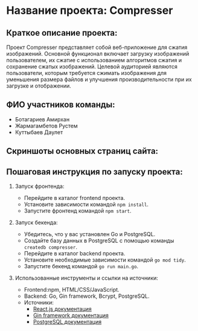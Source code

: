 # Название проекта: Compresser

## Краткое описание проекта:
Проект Compresser представляет собой веб-приложение для сжатия изображений. Основной функционал включает загрузку изображений пользователем, их сжатие с использованием алгоритмов сжатия и сохранение сжатых изображений. Целевой аудиторией являются пользователи, которым требуется сжимать изображения для уменьшения размера файлов и улучшения производительности при их загрузке и отображении.

## ФИО участников команды:
- Ботагариев Амирхан
- Жармагамбетов Рустем
- Куттыбаев Даулет
## Скриншоты основных страниц сайта:


## Пошаговая инструкция по запуску проекта:
1. Запуск фронтенда:
   - Перейдите в каталог frontend проекта.
   - Установите зависимости командой `npm install`.
   - Запустите фронтенд командой `npm start`.

2. Запуск бекенда:
   - Убедитесь, что у вас установлен Go и PostgreSQL.
   - Создайте базу данных в PostgreSQL с помощью команды `createdb compresser`.
   - Перейдите в каталог backend проекта.
   - Установите необходимые зависимости командой `go mod tidy`.
   - Запустите бекенд командой `go run main.go`.

3. Использованные инструменты и ссылки на источники:
   - Frontend:npm, HTML/CSS/JavaScript.
   - Backend: Go, Gin framework, Bcrypt, PostgreSQL.
   - Источники:
     - [React.js документация](https://reactjs.org/docs/getting-started.html)
     - [Gin framework документация](https://gin-gonic.com/docs/)
     - [PostgreSQL документация](https://www.postgresql.org/docs/)
